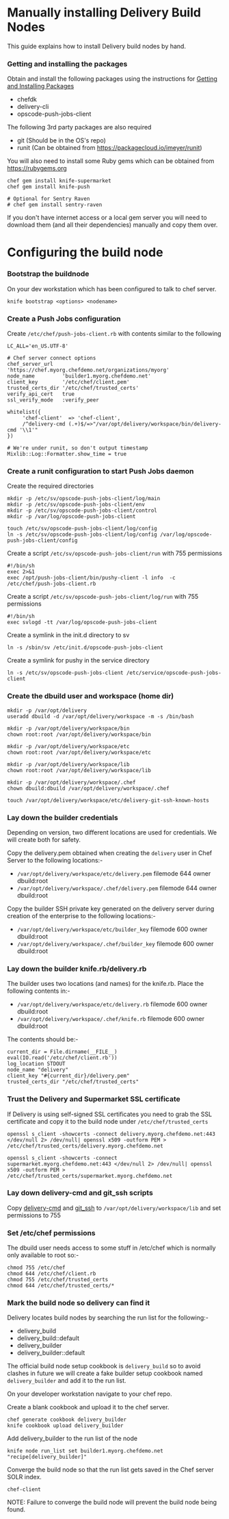 # Manually installing Delivery Build Nodes
This guide explains how to install Delivery build nodes by hand.

### Getting and installing the packages
Obtain and install the following packages using the instructions for [Getting and Installing Packages](./getting_packages.md)

* chefdk
* delivery-cli
* opscode-push-jobs-client

The following 3rd party packages are also required
* git (Should be in the OS's repo)
* runit (Can be obtained from https://packagecloud.io/imeyer/runit)

You will also need to install some Ruby gems which can be obtained from https://rubygems.org

    chef gem install knife-supermarket
    chef gem install knife-push

    # Optional for Sentry Raven
    # chef gem install sentry-raven

If you don't have internet access or a local gem server you will need to download them (and all their dependencies) manually and copy them over.

# Configuring the build node

### Bootstrap the buildnode
On your dev workstation which has been configured to talk to chef server.

    knife bootstrap <options> <nodename>

### Create a Push Jobs configuration
Create ```/etc/chef/push-jobs-client.rb``` with contents similar to the following

    LC_ALL='en_US.UTF-8'

    # Chef server connect options
    chef_server_url   'https://chef.myorg.chefdemo.net/organizations/myorg'
    node_name         'builder1.myorg.chefdemo.net'
    client_key        '/etc/chef/client.pem'
    trusted_certs_dir '/etc/chef/trusted_certs'
    verify_api_cert   true
    ssl_verify_mode   :verify_peer

    whitelist({
	     'chef-client'  => 'chef-client',
	     /^delivery-cmd (.+)$/=>"/var/opt/delivery/workspace/bin/delivery-cmd '\\1'"
    })

    # We're under runit, so don't output timestamp
    Mixlib::Log::Formatter.show_time = true

### Create a runit configuration to start Push Jobs daemon
Create the required directories

    mkdir -p /etc/sv/opscode-push-jobs-client/log/main
    mkdir -p /etc/sv/opscode-push-jobs-client/env
    mkdir -p /etc/sv/opscode-push-jobs-client/control
    mkdir -p /var/log/opscode-push-jobs-client

    touch /etc/sv/opscode-push-jobs-client/log/config
    ln -s /etc/sv/opscode-push-jobs-client/log/config /var/log/opscode-push-jobs-client/config

Create a script ```/etc/sv/opscode-push-jobs-client/run``` with 755 permissions

    #!/bin/sh
    exec 2>&1
    exec /opt/push-jobs-client/bin/pushy-client -l info  -c /etc/chef/push-jobs-client.rb

Create a script ```/etc/sv/opscode-push-jobs-client/log/run``` with 755 permissions

    #!/bin/sh
    exec svlogd -tt /var/log/opscode-push-jobs-client

Create a symlink in the init.d directory to sv

    ln -s /sbin/sv /etc/init.d/opscode-push-jobs-client

Create a symlink for pushy in the service directory

    ln -s /etc/sv/opscode-push-jobs-client /etc/service/opscode-push-jobs-client

### Create the dbuild user and workspace (home dir)

    mkdir -p /var/opt/delivery
    useradd dbuild -d /var/opt/delivery/workspace -m -s /bin/bash

    mkdir -p /var/opt/delivery/workspace/bin
    chown root:root /var/opt/delivery/workspace/bin

    mkdir -p /var/opt/delivery/workspace/etc
    chown root:root /var/opt/delivery/workspace/etc

    mkdir -p /var/opt/delivery/workspace/lib
    chown root:root /var/opt/delivery/workspace/lib

    mkdir -p /var/opt/delivery/workspace/.chef
    chown dbuild:dbuild /var/opt/delivery/workspace/.chef

    touch /var/opt/delivery/workspace/etc/delivery-git-ssh-known-hosts

### Lay down the builder credentials
Depending on version, two different locations are used for credentials. We will create both for safety.

Copy the delivery.pem obtained when creating the ```delivery``` user in Chef Server to the following locations:-
* ```/var/opt/delivery/workspace/etc/delivery.pem``` filemode 644 owner dbuild:root
* ```/var/opt/delivery/workspace/.chef/delivery.pem``` filemode 644 owner dbuild:root

Copy the builder SSH private key generated on the delivery server during creation of the enterprise to the following locations:-
* ```/var/opt/delivery/workspace/etc/builder_key``` filemode 600 owner dbuild:root
* ```/var/opt/delivery/workspace/.chef/builder_key``` filemode 600 owner dbuild:root

### Lay down the builder knife.rb/delivery.rb
The builder uses two locations (and names) for the knife.rb. Place the following contents in:-
* ```/var/opt/delivery/workspace/etc/delivery.rb``` filemode 600 owner dbuild:root
* ```/var/opt/delivery/workspace/.chef/knife.rb``` filemode 600 owner dbuild:root

The contents should be:-

    current_dir = File.dirname(__FILE__)
    eval(IO.read('/etc/chef/client.rb'))
    log_location STDOUT
    node_name "delivery"
    client_key "#{current_dir}/delivery.pem"
    trusted_certs_dir "/etc/chef/trusted_certs"

### Trust the Delivery and Supermarket SSL certificate
If Delivery is using self-signed SSL certificates you need to grab the SSL certificate and copy it to the build node under  ```/etc/chef/trusted_certs```

    openssl s_client -showcerts -connect delivery.myorg.chefdemo.net:443 </dev/null 2> /dev/null| openssl x509 -outform PEM > /etc/chef/trusted_certs/delivery.myorg.chefdemo.net

    openssl s_client -showcerts -connect supermarket.myorg.chefdemo.net:443 </dev/null 2> /dev/null| openssl x509 -outform PEM > /etc/chef/trusted_certs/supermarket.myorg.chefdemo.net


### Lay down delivery-cmd and git_ssh scripts
Copy [delivery-cmd](../reference/delivery-cmd) and [git_ssh](../reference/git_ssh) to ```/var/opt/delivery/workspace/lib``` and set permissions to 755

### Set /etc/chef permissions
The dbuild user needs access to some stuff in /etc/chef which is normally only available to root so:-

    chmod 755 /etc/chef
    chmod 644 /etc/chef/client.rb
    chmod 755 /etc/chef/trusted_certs
    chmod 644 /etc/chef/trusted_certs/*

### Mark the build node so delivery can find it
Delivery locates build nodes by searching the run list for the following:-
* delivery_build
* delivery_build::default
* delivery_builder
* delivery_builder::default

The official build node setup cookbook is ```delivery_build``` so to avoid clashes in future we will create a fake builder setup cookbook named ```delivery_builder``` and add it to the run list.

On your developer workstation navigate to your chef repo.

Create a blank cookbook and upload it to the chef server.

    chef generate cookbook delivery_builder
    knife cookbook upload delivery_builder

Add delivery_builder to the run list of the node

    knife node run_list set builder1.myorg.chefdemo.net "recipe[delivery_builder]"

Converge the build node so that the run list gets saved in the Chef server SOLR index.

    chef-client

NOTE: Failure to converge the build node will prevent the build node being found.
